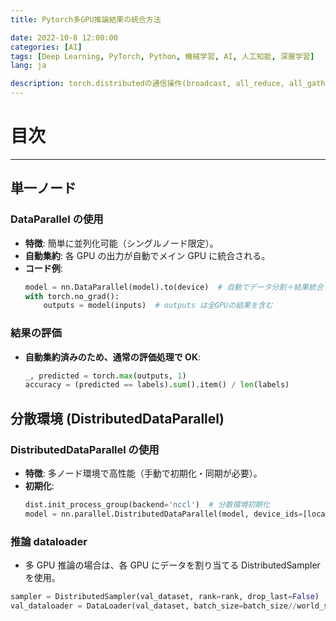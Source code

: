 ```yaml
---
title: Pytorch多GPU推論結果の統合方法

date: 2022-10-8 12:00:00
categories: [AI]
tags: [Deep Learning, PyTorch, Python, 機械学習, AI, 人工知能, 深層学習]
lang: ja

description: torch.distributedの通信操作(broadcast, all_reduce, all_gather, reduce_scatter, scatter, gather, reduceなど)について解説します。通信の種類や用途、実装方法などを紹介します。
---
```


# 目次

---

## 単一ノード

### DataParallel の使用

- **特徴**: 簡単に並列化可能（シングルノード限定）。
- **自動集約**: 各 GPU の出力が自動でメイン GPU に統合される。
- **コード例**:
  ```python
  model = nn.DataParallel(model).to(device)  # 自動でデータ分割＋結果統合
  with torch.no_grad():
      outputs = model(inputs)  # outputs は全GPUの結果を含む
  ```

### 結果の評価

- **自動集約済みのため、通常の評価処理で OK**:
  ```python
  _, predicted = torch.max(outputs, 1)
  accuracy = (predicted == labels).sum().item() / len(labels)
  ```

## 分散環境 (DistributedDataParallel)

### DistributedDataParallel の使用

- **特徴**: 多ノード環境で高性能（手動で初期化・同期が必要）。
- **初期化**:
  ```python
  dist.init_process_group(backend='nccl')  # 分散環境初期化
  model = nn.parallel.DistributedDataParallel(model, device_ids=[local_rank])
  ```

### 推論 dataloader

- 多 GPU 推論の場合は、各 GPU にデータを割り当てる DistributedSampler を使用。

```python
sampler = DistributedSampler(val_dataset, rank=rank, drop_last=False)
val_dataloader = DataLoader(val_dataset, batch_size=batch_size//world_size, sampler=sampler, num_workers=num_workers)
```
